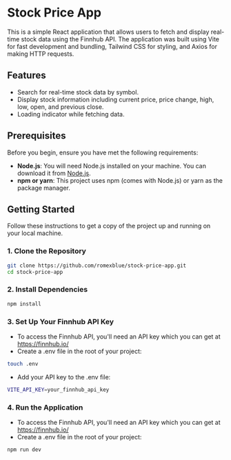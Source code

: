 # Stock Price App

This is a simple React application that allows users to fetch and display real-time stock data using the Finnhub API. The application was built using Vite for fast development and bundling, Tailwind CSS for styling, and Axios for making HTTP requests.

## Features

- Search for real-time stock data by symbol.
- Display stock information including current price, price change, high, low, open, and previous close.
- Loading indicator while fetching data.

## Prerequisites

Before you begin, ensure you have met the following requirements:

- **Node.js**: You will need Node.js installed on your machine. You can download it from [Node.js](https://nodejs.org/).
- **npm or yarn**: This project uses npm (comes with Node.js) or yarn as the package manager.

## Getting Started

Follow these instructions to get a copy of the project up and running on your local machine.

### 1. Clone the Repository

```bash
git clone https://github.com/romexblue/stock-price-app.git
cd stock-price-app
```

### 2. Install Dependencies

```bash
npm install
```

### 3. Set Up Your Finnhub API Key
- To access the Finnhub API, you'll need an API key which you can get at https://finnhub.io/
- Create a .env file in the root of your project:
```bash
touch .env
```
- Add your API key to the .env file:
```bash
VITE_API_KEY=your_finnhub_api_key
```

### 4. Run the Application
- To access the Finnhub API, you'll need an API key which you can get at https://finnhub.io/
- Create a .env file in the root of your project:
```bash
npm run dev
```
